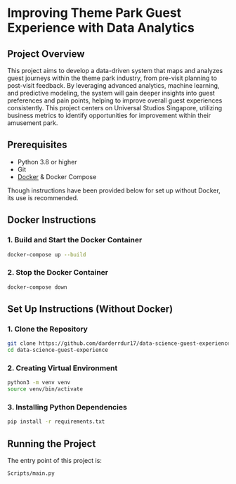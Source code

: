 # Improving Theme Park Guest Experience with Data Analytics

## Project Overview
This project aims to develop a data-driven system that maps and analyzes guest journeys within the theme park industry, from pre-visit planning to post-visit feedback. By leveraging advanced analytics, machine learning, and predictive modeling, the system will gain deeper insights into guest preferences and pain points, helping to improve overall guest experiences consistently. This project centers on Universal Studios Singapore, utilizing business metrics to identify opportunities for improvement within their amusement park.

## Prerequisites
- Python 3.8 or higher
- Git
- [Docker](https://www.docker.com/get-started) & Docker Compose

Though instructions have been provided below for set up without Docker, its use is recommended.

## Docker Instructions 
### 1. Build and Start the Docker Container
```bash
docker-compose up --build
```
### 2. Stop the Docker Container
```bash
docker-compose down
```


## Set Up Instructions (Without Docker)
### 1. Clone the Repository
```bash
git clone https://github.com/darderrdur17/data-science-guest-experience.git
cd data-science-guest-experience
```
### 2. Creating Virtual Environment
```bash
python3 -m venv venv
source venv/bin/activate
```
### 3. Installing Python Dependencies 
```bash
pip install -r requirements.txt
```

## Running the Project
The entry point of this project is:
```bash
Scripts/main.py
```

